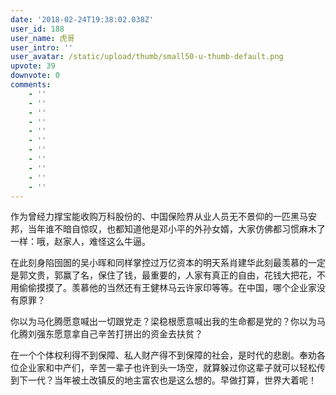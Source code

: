 ```yaml
---
date: '2018-02-24T19:38:02.038Z'
user_id: 188
user_name: 虎哥
user_intro: ''
user_avatar: /static/upload/thumb/small50-u-thumb-default.png
upvote: 39
downvote: 0
comments:
    - ''
    - ''
    - ''
    - ''
    - ''
    - ''
    - ''
    - ''
    - ''
    - ''
    - ''
---
```


作为曾经力撑宝能收购万科股份的、中国保险界从业人员无不景仰的一匹黑马安邦，当年谁不暗自惊叹，也都知道他是邓小平的外孙女婿，大家仿佛都习惯麻木了一样：哦，赵家人，难怪这么牛逼。

在此刻身陷囹圄的吴小晖和同样掌控过万亿资本的明天系肖建华此刻最羡慕的一定是郭文贵，郭赢了名，保住了钱，最重要的，人家有真正的自由，花钱大把花，不用偷偷摸摸了。羡慕他的当然还有王健林马云许家印等等。在中国，哪个企业家没有原罪？

你以为马化腾愿意喊出一切跟党走？梁稳根愿意喊出我的生命都是党的？你以为马化腾刘强东愿意拿自己辛苦打拼出的资金去扶贫？

在一个个体权利得不到保障、私人财产得不到保障的社会，是时代的悲剧。奉劝各位企业家和中产们，辛苦一辈子也许到头一场空，就算躲过你这辈子就可以轻松传到下一代？当年被土改镇反的地主富农也是这么想的。早做打算，世界大着呢！
